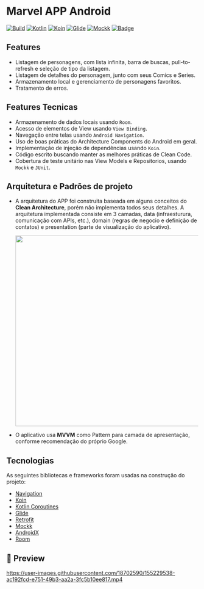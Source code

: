 # Marvel APP Android

[![Build](https://img.shields.io/static/v1?label=build&message=passing&color=green)]()
[![Kotlin](https://img.shields.io/static/v1?label=kotlin&message=powered&color=00AFF0)]()
[![Koin](https://img.shields.io/static/v1?label=koin&message=2.1.5&color=F68212)]()
[![Glide](https://img.shields.io/static/v1?label=glide&message=4.11.0&color=00C4CC)]()
[![Mockk](https://img.shields.io/static/v1?label=mockk&message=1.10.0&color=9F55FF)]()
[![Badge](https://img.shields.io/badge/code%20style-%E2%9D%A4-FF4081.svg)]()

## Features

- Listagem de personagens, com lista infinita, barra de buscas, pull-to-refresh e seleção de tipo da listagem.
- Listagem de detalhes do personagem, junto com seus Comics e Series.
- Armazenamento local e gerenciamento de personagens favoritos.
- Tratamento de erros.

## Features Tecnicas
- Armazenamento de dados locais usando `Room`.
- Acesso de elementos de View usando `View Binding`.
- Navegação entre telas usando `Android Navigation`.
- Uso de boas práticas do Architecture Components do Android em geral.
- Implementação de injeção de dependências usando `Koin`.
- Código escrito buscando manter as melhores práticas de Clean Code.
- Cobertura de teste unitário nas View Models e Repositorios, usando `Mockk` e `JUnit`.


## Arquitetura e Padrões de projeto

- A arquitetura do APP foi construita baseada em alguns conceitos do **Clean Architecture**, porém não implementa todos seus detalhes. A arquitetura implementada consiste em 3 camadas, data (infraesturura, comunicação com APIs, etc.), domain (regras de negocio e definição de contatos) e presentation (parte de visualização do aplicativo).

  <image src="https://user-images.githubusercontent.com/18702590/155230117-69877898-f2e0-4216-a760-c0bafa1f0281.png" width="500"/>

- O aplicativo usa **MVVM** como Pattern para camada de apresentação, conforme recomendação do próprio Google.

## Tecnologias

As seguintes bibliotecas e frameworks foram usadas na construção do projeto:
- [Navigation](https://developer.android.com/room/androidx?authuser=1)
- [Koin](https://github.com/InsertKoinIO/koin)
- [Kotlin Coroutines](https://developer.android.com/courses/pathways/android-coroutines)
- [Glide](https://github.com/bumptech/glide)
- [Retrofit](https://github.com/square/retrofit)
- [Mockk](https://github.com/mockk/mockk)
- [AndroidX](https://developer.android.com/jetpack/androidx?authuser=1)
- [Room](https://developer.android.com/room/androidx?authuser=1)

## 📱 Preview

https://user-images.githubusercontent.com/18702590/155229538-ac192fcd-e751-49b3-aa2a-3fc5b10ee817.mp4

